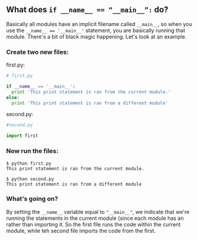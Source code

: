 ## What does `if __name__ == “__main__”:` do?

Basically all modules have an implicit filename called `__main__`, so when you use the `__name__ == '__main__'` statement, you are basically running that module. There's a bit of black magic happening. Let's look at an example.

### Create two new files:

first.py:
```python    
# first.py

if __name__ == '__main__':
  print 'This print statement is ran from the current module.'
else:
  print 'This print statement is ran from a different module'
```

second.py:
```python
#second.py

import first
```
        
### Now run the files:

```
$ python first.py
This print statement is ran from the current module.

$ python second.py
This print statement is ran from a different module
```

### What's going on?

By setting the `__name__` variable equal to `"__main__"`, we indicate that we're running the statements in the current module (since each module has an rather than importing it. So the first file runs the code within the current module, while teh second file imports the code from the first.





